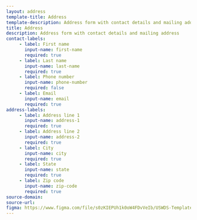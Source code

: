 ```yaml
---
layout: address
template-title: Address
template-description: Address form with contact details and mailing address
title: Address
description: Address form with contact details and mailing address
contact-labels:
     - label: First name
       input-name: first-name
       required: true
     - label: Last name
       input-name: last-name
       required: true
     - label: Phone number
       input-name: phone-number
       required: false
     - label: Email
       input-name: email
       required: true
address-labels:
     - label: Address line 1
       input-name: address-1
       required: true
     - label: Address line 2
       input-name: address-2
       required: true
     - label: City
       input-name: city
       required: true
     - label: State
       input-name: state
       required: true
     - label: Zip code
       input-name: zip-code
       required: true
source-domain: 
source-url: 
figma: https://www.figma.com/file/s0zKIEPUh1k0oW4FDvVeIb/USWDS-Templates-Truss-Lib-v2.10.0?node-id=892%3A373
---
```


 